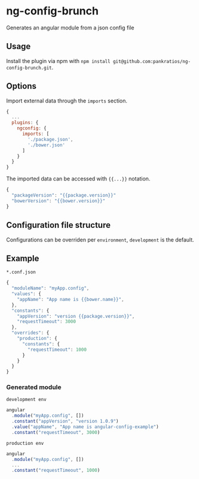 # ng-config-brunch

Generates an angular module from a json config file

## Usage

Install the plugin via npm with `npm install git@github.com:pankratios/ng-config-brunch.git`.

## Options

Import external data through the `imports` section.

```javascript
{
  ...
  plugins: {
    ngconfig: {
      imports: [
        './package.json',
        './bower.json'
      ]
    }
  }
}
```

The imported data can be accessed with `{{...}}` notation.

```javascript
{
  "packageVersion": "{{package.version}}"
  "bowerVersion": "{{bower.version}}"
}
```

## Configuration file structure

Configurations can be overriden per `environment`, `development` is the default.

## Example

`*.conf.json`
```javascript
{
  "moduleName": "myApp.config",
  "values": {
    "appName": "App name is {{bower.name}}",
  },
  "constants": {
    "appVersion": "version {{package.version}}",
    "requestTimeout": 3000
  },
  "overrides": {
    "production": {
      "constants": {
        "requestTimeout": 1000
      }
    }
  }
}
```

### Generated module

`development env`
```javascript
angular
  .module("myApp.config", [])
  .constant("appVersion", "version 1.0.9")
  .value("appName", "App name is angular-config-example")
  .constant("requestTimeout", 3000)
```

`production env`
```javascript
angular
  .module("myApp.config", [])
  ...
  .constant("requestTimeout", 1000)
```
